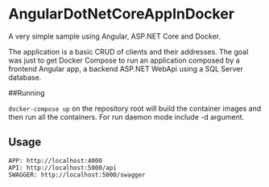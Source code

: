 # AngularDotNetCoreAppInDocker

A very simple sample using Angular, ASP.NET Core and Docker.

The application is a basic CRUD of clients and their addresses. The goal was just to get Docker Compose to run an application composed by a frontend Angular app, a backend ASP.NET WebApi using a SQL Server database.

##Running

```docker-compose up``` on the repository root will build the container images and then run all the containers. For run daemon mode include -d argument.


## Usage

```
APP: http://localhost:4000
API: http://localhost:5000/api
SWAGGER: http://localhost:5000/swagger
```

